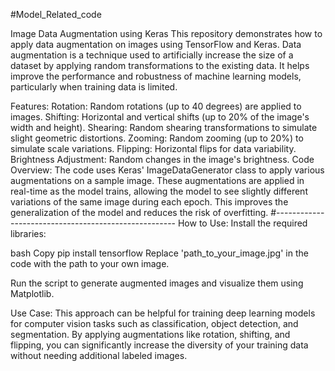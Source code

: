 #Model_Related_code

Image Data Augmentation using Keras
This repository demonstrates how to apply data augmentation on images using TensorFlow and Keras. Data augmentation is a technique used to artificially increase the size of a dataset by applying random transformations to the existing data. It helps improve the performance and robustness of machine learning models, particularly when training data is limited.

Features:
Rotation: Random rotations (up to 40 degrees) are applied to images.
Shifting: Horizontal and vertical shifts (up to 20% of the image's width and height).
Shearing: Random shearing transformations to simulate slight geometric distortions.
Zooming: Random zooming (up to 20%) to simulate scale variations.
Flipping: Horizontal flips for data variability.
Brightness Adjustment: Random changes in the image's brightness.
Code Overview:
The code uses Keras' ImageDataGenerator class to apply various augmentations on a sample image. These augmentations are applied in real-time as the model trains, allowing the model to see slightly different variations of the same image during each epoch. This improves the generalization of the model and reduces the risk of overfitting.
#-----------------------------------------------------
How to Use:
Install the required libraries:

bash
Copy
pip install tensorflow
Replace 'path_to_your_image.jpg' in the code with the path to your own image.

Run the script to generate augmented images and visualize them using Matplotlib.

Use Case:
This approach can be helpful for training deep learning models for computer vision tasks such as classification, object detection, and segmentation. By applying augmentations like rotation, shifting, and flipping, you can significantly increase the diversity of your training data without needing additional labeled images.
